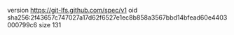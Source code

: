 version https://git-lfs.github.com/spec/v1
oid sha256:2f43657c747027a17d62f6527e1ec8b858a3567bbd14bfead60e4403000799c6
size 131
